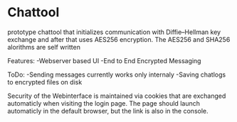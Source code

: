 # Chattool
 prototype chattool that initializes communication with Diffie–Hellman key exchange and after that uses AES256 encryption. The AES256 and SHA256 alorithms are self written
 
 Features:
 -Webserver based UI
 -End to End Encrypted Messaging
 
 ToDo:
 -Sending messages currently works only internaly
 -Saving chatlogs to encrypted files on disk
 
 Security of the Webinterface is maintained via cookies that are exchanged automaticly when visiting the login page. The page should launch automaticly in the default browser, but the link is also  in the console.

